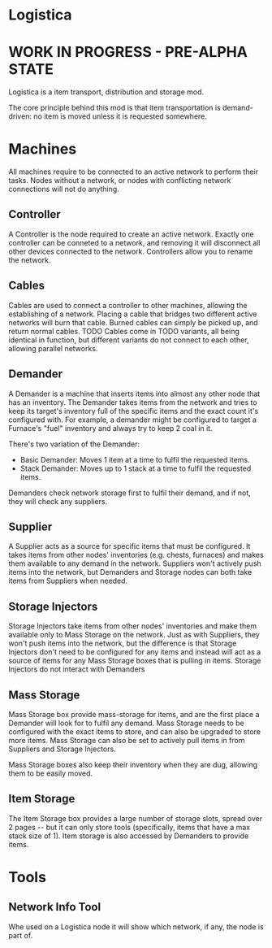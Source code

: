 # Logistica
# WORK IN PROGRESS - PRE-ALPHA STATE

Logistica is a item transport, distribution and storage mod.

The core principle behind this mod is that item transportation is demand-driven: no item is moved unless it is requested somewhere.

# Machines

All machines require to be connected to an active network to perform their tasks. Nodes without a network, or nodes with conflicting network connections will not do anything.

## Controller
A Controller is the node required to create an active network. Exactly one controller can be conneted to a network, and removing it will disconnect all other devices connected to the network. Controllers allow you to rename the network.

## Cables
Cables are used to connect a controller to other machines, allowing the establishing of a network. Placing a cable that bridges two different active networks will burn that cable. Burned cables can simply be picked up, and return normal cables. TODO Cables come in TODO variants, all being identical in function, but different variants do not connect to each other, allowing parallel networks.

## Demander
A Demander is a machine that inserts items into almost any other node that has an inventory. The Demander takes items from the network and tries to keep its target's inventory full of the specific items and the exact count it's configured with. For example, a demander might be configured to target a Furnace's "fuel" inventory and always try to keep 2 coal in it.

There's two variation of the Demander:
- Basic Demander: Moves 1 item at a time to fulfil the requested items.
- Stack Demander: Moves up to 1 stack at a time to fulfil the requested items.

Demanders check network storage first to fulfil their demand, and if not, they will check any suppliers.

## Supplier
A Supplier acts as a source for specific items that must be configured. It takes items from other nodes' inventories (e.g. chests, furnaces) and makes them available to any demand in the network. Suppliers won't actively push items into the network, but Demanders and Storage nodes can both take items from Suppliers when needed.

## Storage Injectors
Storage Injectors take items from other nodes' inventories and make them available only to Mass Storage on the network. Just as with Suppliers, they won't push items into the network, but the difference is that Storage Injectors don't need to be configured for any items and instead will act as a source of items for any Mass Storage boxes that is pulling in items. Storage Injectors do not interact with Demanders

## Mass Storage
Mass Storage box provide mass-storage for items, and are the first place a Demander will look for to fulfil any demand. Mass Storage needs to be configured with the exact items to store, and can also be upgraded to store more items. Mass Storage can also be set to actively pull items in from Suppliers and Storage Injectors.

Mass Storage boxes also keep their inventory when they are dug, allowing them to be easily moved.

## Item Storage
The Item Storage box provides a large number of storage slots, spread over 2 pages -- but it can only store tools (specifically, items that have a max stack size of 1). Item storage is also accessed by Demanders to provide items.

# Tools

## Network Info Tool
Whe used on a Logistica node it will show which network, if any, the node is part of.